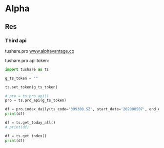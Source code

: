 # Alpha

## Res

### Third api

tushare.pro
www.alphavantage.co

tushare.pro api token: 

```python
import tushare as ts

g_ts_token = ""

ts.set_token(g_ts_token)

# pro = ts.pro_api()
pro = ts.pro_api(g_ts_token)

df = pro.index_daily(ts_code='399300.SZ', start_date='202000507', end_date='20200608')
print(df)

df = ts.get_today_all()
# print(df)

df = ts.get_index()
print(df)
```
  